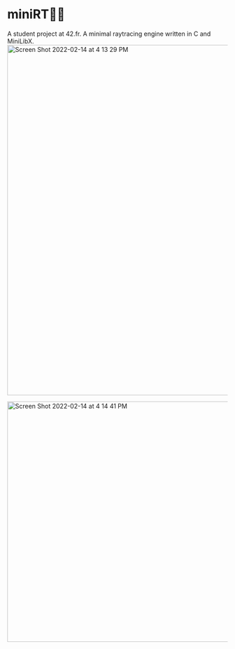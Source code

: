 # miniRT🌠🔦
A student project at 42.fr. A minimal raytracing engine written in C and MiniLibX.
  <img width="800" alt="Screen Shot 2022-02-14 at 4 13 29 PM" src="https://user-images.githubusercontent.com/78385823/153871522-ad4062bd-fc92-4b81-9b08-5cb6b3fed2ec.png">
  
  <img width="549" alt="Screen Shot 2022-02-14 at 4 14 41 PM" src="https://user-images.githubusercontent.com/78385823/153871540-3e075c45-e892-4a31-a164-ddaadbf9cc23.png">

